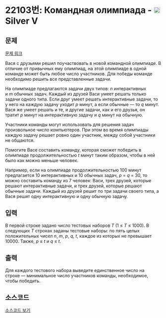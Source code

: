 # 22103번: Командная олимпиада - <img src="https://static.solved.ac/tier_small/6.svg" style="height:20px" /> Silver V

<!-- performance -->

<!-- 문제 제출 후 깃허브에 푸시를 했을 때 제출한 코드의 성능이 입력될 공간입니다.-->

<!-- end -->

## 문제

[문제 링크](https://boj.kr/22103)


<p>Вася с друзьями решил поучаствовать в новой командной олимпиаде. В отличие от привычных ему олимпиад, на этой олимпиаде в одной команде может быть любое число участников. Для победы команде необходимо решить все представленные задачи.</p>

<p>На олимпиаде предлагаются задачи двух типов:&nbsp;<i>n</i>&nbsp;интерактивных и&nbsp;<i>m</i>&nbsp;обычных задач. Каждый из друзей Васи умеет решать только задачи одного типа. Если друг умеет решать интерактивные задачи, то у него на каждую задачу уходит&nbsp;<i>p</i>&nbsp;минут, а если обычные&nbsp;— то&nbsp;<i>q</i>&nbsp;минут. Вася же умеет решать и те, и другие задачи, как и его друзья, он тратит&nbsp;<i>p</i>&nbsp;минут на интерактивную задачу и&nbsp;<i>q</i>&nbsp;минут на обычную.</p>

<p>Участники команды могут использовать для решения задач произвольное число компьютеров. При этом во время олимпиады каждую задачу решает ровно один участник, между собой участники не общаются.</p>

<p>Помогите Васе составить команду, которая сможет победить в олимпиаде продолжительностью&nbsp;<i>t</i>&nbsp;минут таким образом, чтобы в ней было как можно меньше человек.</p>

<p>Например, если на олимпиаде продолжительностью 100 минут предлагается 10 интерактивных и 10 обычных задач,&nbsp;<i>p</i>&nbsp;=&nbsp;<i>q</i>&nbsp;=&nbsp;30, то можно составить команду из 7 человек: Васи, трех друзей, которые решают интерактивные задачи, и трех друзей, которые решают обычные задачи. Каждый из друзей решит по три задачи своего типа, а Вася решит одну интерактивную и одну обычную задачу.</p>



## 입력


<p>В первой строке задано число тестовых наборов&nbsp;<i>T</i>&nbsp;(1&nbsp;≤&nbsp;<i>T</i>&nbsp;≤&nbsp;1000). В следующих&nbsp;<i>T</i>&nbsp;строках заданы тестовые наборы: по пять целых положительных чисел&nbsp;<i>n</i>,&nbsp;<i>m</i>,&nbsp;<i>p</i>,&nbsp;<i>q</i>,&nbsp;<i>t</i>, каждое из которых не превышает 10000. Также,&nbsp;<i>p</i>&nbsp;≤&nbsp;<i>t</i>&nbsp;и&nbsp;<i>q</i>&nbsp;≤&nbsp;<i>t</i>.</p>



## 출력


<p>Для каждого тестового набора выведите единственное число на строке&nbsp;— минимальное число участников команды, необходимое, чтобы победить.</p>



## 소스코드

[소스코드 보기](Командная%20олимпиада.cpp)